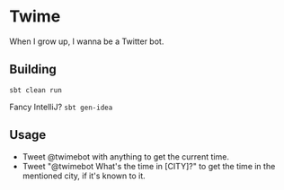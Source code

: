 # Twime

When I grow up, I wanna be a Twitter bot.


## Building

`sbt clean run`

Fancy IntelliJ? `sbt gen-idea`

## Usage

- Tweet @twimebot with anything to get the current time.
- Tweet "@twimebot What's the time in [CITY]?" to get the time in the mentioned
  city, if it's known to it.

